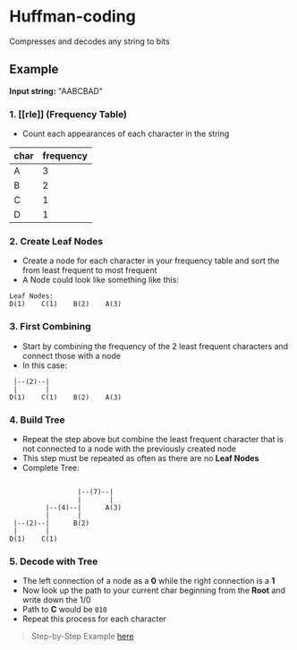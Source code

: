 # Huffman-coding

Compresses and decodes any string to bits

## Example

**Input string:** "AABCBAD"

### 1. [[rle]] (Frequency Table)

- Count each appearances of each character in the string

| **char** | **frequency** |
| -------- | ------------- |
| A        | 3             |
| B        | 2             |
| C        | 1             |
| D        | 1             |

### 2. Create Leaf Nodes

- Create a node for each character in your frequency table and sort the from least frequent to most frequent
- A Node could look like something like this:

```plaintext
Leaf Nodes:
D(1)    C(1)    B(2)    A(3)
```

### 3. First Combining

- Start by combining the frequency of the 2 least frequent characters and connect those with a node
- In this case:

```plaintext
 |--(2)--|
 |       |
D(1)    C(1)    B(2)    A(3)
```

### 4. Build Tree

 - Repeat the step above but combine the least frequent character that is not connected to a node with the previously created node
 - This step must be repeated as often as there are no **Leaf Nodes**
- Complete Tree:

```plaintext

				 |--(7)--| 
                 |	     |
		 |--(4)--|      A(3)
         |       |	
 |--(2)--|      B(2)    
 |       |
D(1)    C(1)    

```

### 5. Decode with Tree

- The left connection of a node as a **0** while the right connection is a **1**
- Now look up the path to your current char beginning from the **Root** and write down the 1/0 
- Path to **C** would be `010`
- Repeat this process for each character

> Step-by-Step Example [here](https://www.youtube.com/watch?v=iEm1NRyEe5c)
